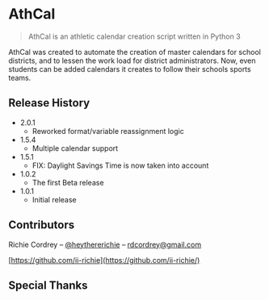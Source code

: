 # AthCal
> AthCal is an athletic calendar creation script written in Python 3

AthCal was created to automate the creation of master calendars for school districts, 
and to lessen the work load for district administrators.  Now, even students can be added 
calendars it creates to follow their schools sports teams.

## Release History

* 2.0.1
    * Reworked format/variable reassignment logic
* 1.5.4
    * Multiple calendar support
* 1.5.1
    * FIX: Daylight Savings Time is now taken into account
* 1.0.2
    * The first Beta release
* 1.0.1
    * Initial release

## Contributors

Richie Cordrey – [@heythererichie](https://twitter.com/heythererichie) – rdcordrey@gmail.com

[https://github.com/ii-richie](https://github.com/ii-richie/)

## Special Thanks

